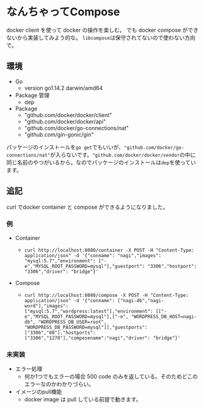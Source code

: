 # なんちゃってCompose

docker client を使って docker の操作を楽しむ。
でも docker compose ができないから実装してみよう的な。 ```libcompose```は保守されてないので使わない方向で。

## 環境

- Go
    - version go1.14.2 darwin/amd64
- Package 管理
    - dep
- Package
    - "github.com/docker/docker/client"
    - "github.com/docker/docker/api"
    - "github.com/docker/go-connections/nat"
    - "github.com/gin-gonic/gin"

パッケージのインストールを```go get```でもいいが、```"github.com/docker/go-connections/nat"```が入らないです。```"github.com/docker/docker/vendor```の中に同じ名前のやつがいるから。なのでパッケージのインストールは```dep```を使っています。

## 追記

curl でdocker container と compose ができるようになりました。

### 例

- Container
    - ```curl http://localhost:8080/container -X POST -H "Content-Type: application/json" -d '{"conname": "nagi","images": "mysql:5.7","environment": ["-e","MYSQL_ROOT_PASSWORD=mysql"],"guestport": "3306","hostport": "3306","driver": "bridge"}'```

- Compose
    - ```curl http://localhost:8080/compose -X POST -H "Content-Type: application/json" -d '{"conname": ["nagi-db","nagi-word"],"images": ["mysql:5.7","wordpress:latest"],"environment": [["-e","MYSQL_ROOT_PASSWORD=mysql"],["-e", "WORDPRESS_DB_HOST=nagi-db", "WORDPRESS_DB_USER=root", "WORDPRESS_DB_PASSWORD=mysql"]],"guestports": ["3306","80"],"hostports": ["3306","1270"],"composename":"nagi","driver": "bridge"}'```

### 未実装
- エラー処理
    - 何か1つでもエラーの場合 500 code のみを返している。そのためどこのエラーなのかわかりづらい。
- イメージのpull機能
    - docker image は pull している前提で動きます。